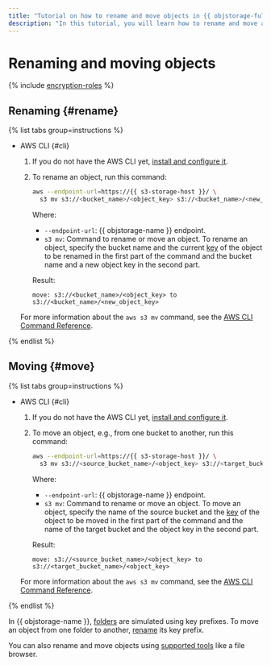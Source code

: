 ```yaml
---
title: "Tutorial on how to rename and move objects in {{ objstorage-full-name }}"
description: "In this tutorial, you will learn how to rename and move an object in {{ objstorage-full-name }}."
---
```


# Renaming and moving objects


{% include [encryption-roles](../../../_includes/storage/encryption-roles.md) %}


## Renaming {#rename}

{% list tabs group=instructions %}

- AWS CLI {#cli}

  1. If you do not have the AWS CLI yet, [install and configure it](../../tools/aws-cli.md).
  1. To rename an object, run this command:

      ```bash
      aws --endpoint-url=https://{{ s3-storage-host }}/ \
        s3 mv s3://<bucket_name>/<object_key> s3://<bucket_name>/<new_object_key>
      ```

      Where:

      * `--endpoint-url`: {{ objstorage-name }} endpoint.
      * `s3 mv`: Command to rename or move an object. To rename an object, specify the bucket name and the current [key](../../concepts/object.md#key) of the object to be renamed in the first part of the command and the bucket name and a new object key in the second part.

      Result:

      ```text
      move: s3://<bucket_name>/<object_key> to s3://<bucket_name>/<new_object_key>
      ```

  For more information about the `aws s3 mv` command, see the [AWS CLI Command Reference](https://awscli.amazonaws.com/v2/documentation/api/latest/reference/s3/mv.html).

{% endlist %}

## Moving {#move}

{% list tabs group=instructions %}

- AWS CLI {#cli}

  1. If you do not have the AWS CLI yet, [install and configure it](../../tools/aws-cli.md).
  1. To move an object, e.g., from one bucket to another, run this command:

      ```bash
      aws --endpoint-url=https://{{ s3-storage-host }}/ \
        s3 mv s3://<source_bucket_name>/<object_key> s3://<target_bucket_name>/<object_key>
      ```

      Where:

      * `--endpoint-url`: {{ objstorage-name }} endpoint.
      * `s3 mv`: Command to rename or move an object. To move an object, specify the name of the source bucket and the [key](../../concepts/object.md#key) of the object to be moved in the first part of the command and the name of the target bucket and the object key in the second part.

      Result:

      ```text
      move: s3://<source_bucket_name>/<object_key> to s3://<target_bucket_name>/<object_key>
      ```

  For more information about the `aws s3 mv` command, see the [AWS CLI Command Reference](https://awscli.amazonaws.com/v2/documentation/api/latest/reference/s3/mv.html).

{% endlist %}

In {{ objstorage-name }}, [folders](../../concepts/object.md#folder) are simulated using key prefixes. To move an object from one folder to another, [rename](#rename) its key prefix.

You can also rename and move objects using [supported tools](../../../storage/tools/index.md) like a file browser.
